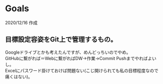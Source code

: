 # Goals  

2020/12/16 作成  

## 目標設定容姿をGit上で管理するもの。  
Googleドライブとかも考えたんですが、めんどっちいのでやめ。  
GitHubに繋がれば＝Webに繋がればDW→作業→Commit Pushまでやればよいし。  
Excelにパスワード掛けておけば問題ない(こじ開けられても私の目標程度なので痛くはない)。  